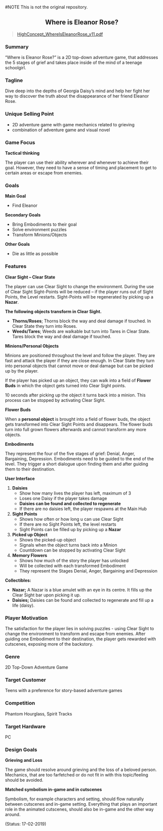 #NOTE
This is not the original repository.

<div align="center">

Where is Eleanor Rose?
---

</div>

> [HighConcept_WhereIsEleanorRose_v11.pdf](uploads/c9213be24319715b78bde39592c569d7/HighConcept_WhereIsEleanorRose_v11.pdf)

### Summary

“Where is Eleanor Rose?” is a 2D top-down adventure game, that addresses the 5 stages of grief and takes place inside of the mind of a teenage schoolgirl.

### Tagline

Dive deep into the depths of Georgia Daisy’s mind and help her fight her way to discover the truth about the disappearance of her friend Eleanor Rose.

### Unique Selling Point

-	2D adventure game with game mechanics related to grieving
-	combination of adventure game and visual novel

### Game Focus
**Tactical thinking**

The player can use their ability wherever and whenever to achieve their goal. However, they need to have a sense of timing and placement to get to certain areas or escape from enemies.

### Goals

**Main Goal**

-	Find Eleanor

**Secondary Goals**

-	Bring Embodiments to their goal
-	Solve environment puzzles
-	Transform Minions/Objects

**Other Goals**

-	Die as little as possible

### Features

**Clear Sight – Clear State**

The player can use Clear Sight to change the environment. During the use of Clear
Sight Sight-Points will be reduced – if the player runs out of Sight Points, the Level
restarts. Sight-Points will be regenerated by picking up a **Nazar**.

**The following objects transform in Clear Sight.**

-	**Thorns/Roses**;
Thorns block the way and deal damage if touched. In Clear State they turn into Roses.
-	**Weeds/Tares**;
Weeds are walkable but turn into Tares in Clear State. Tares block the way and deal damage if touched.

**Minions/Personal Objects**

Minions are positioned throughout the level and follow the player. They are fast and attack the player if they are close enough. In Clear State they turn into personal objects that cannot move or deal damage but can be picked up by the player.
 
If the player has picked up an object, they can walk into a field of **Flower Buds** in which the object gets turned into Clear Sight points.
 
10 seconds after picking up the object it turns back into a minion. This process can be stopped by activating Clear Sight.

**Flower Buds**

When a **personal object** is brought into a field of flower buds, the object gets transformed into Clear Sight Points and disappears. The flower buds turn into full grown flowers afterwards and cannot transform any more objects.

**Embodiments**

They represent the four of the five stages of grief: Denial, Anger, Bargaining,
Depression. Embodiments need to be guided to the end of the level. They trigger a
short dialogue upon finding them and after guiding them to their destination.

**User Interface**
1. **Daisies**
     - Show how many lives the player has left, maximum of 3
     - Loses one Daisy if the player takes damage
     - **Daisies can be found and collected to regenerate**
     - If there are no daisies left, the player respawns at the Main Hub
2. **Sight Points**
     - Shows how often or how long u can use Clear Sight
     - If there are no Sight Points left, the level restarts
     - Sight Points can be filled up by picking up a **Nazar**
2. **Picked up Object**
     - Shows the picked-up object
     - Signals when the object turns back into a Minion
     - Countdown can be stopped by activating Clear Sight
3. **Memory Flowers**
     - Shows how much of the story the player has unlocked
     - Will be collected with each transformed Embodiment
     - They represent the Stages Denial, Anger, Bargaining and Depression

**Collectibles:**

-	**Nazar;** 
A Nazar is a blue amulet with an eye in its centre. It fills up the Clear Sight bar upon picking it up.
-	**Daisies;** 
Daisies can be found and collected to regenerate and fill up a life (daisy).

### Player Motivation

The satisfaction for the player lies in solving puzzles - using Clear Sight to change the environment to transform and escape from enemies. After guiding one Embodiment to their destination, the player gets rewarded with cutscenes, exposing more of the backstory.

### Genre

2D Top-Down Adventure Game

### Target Customer

Teens with a preference for story-based adventure games

### Competition

Phantom Hourglass, Spirit Tracks

### Target Hardware

PC

### Design Goals

**Grieving and Loss**

The game should resolve around grieving and the loss of a beloved person. Mechanics, that are too farfetched or do not fit in with this topic/feeling should be avoided.

**Matched symbolism in-game and in cutscenes**

Symbolism, for example characters and setting, should flow naturally between cutscenes and in-game setting. Everything that plays an important role in the animated cutscenes, should also be in-game and the other way around.

(Status: 17-02-2019)
